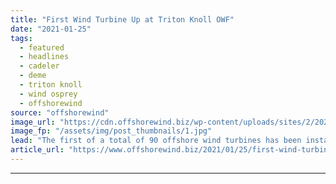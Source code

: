 ```yaml
---
title: "First Wind Turbine Up at Triton Knoll OWF"
date: "2021-01-25"
tags: 
  - featured
  - headlines
  - cadeler
  - deme
  - triton knoll
  - wind osprey
  - offshorewind
source: "offshorewind"
image_url: "https://cdn.offshorewind.biz/wp-content/uploads/sites/2/2021/01/25084009/Triton-Knoll-Turbine.jpg"
image_fp: "/assets/img/post_thumbnails/1.jpg"
lead: "The first of a total of 90 offshore wind turbines has been installed at"
article_url: "https://www.offshorewind.biz/2021/01/25/first-wind-turbine-up-at-triton-knoll-owf/"
---
```


---
